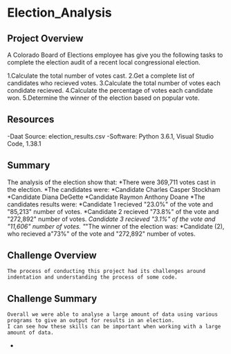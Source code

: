 # Election_Analysis

## Project Overview
A Colorado Board of Elections employee has give you the following tasks to complete the election audit of a recent local 
congressional election. 

1.Calculate the total number of votes cast.
2.Get a complete list of candidates who recieved votes. 
3.Calculate the total number of votes each condidate recieved. 
4.Calculate the percentage of votes each candidate won. 
5.Determine the winner of the election based on popular vote. 

## Resources 
-Daat Source: election_results.csv
-Software: Python 3.6.1, Visual Studio Code, 1.38.1

## Summary
The analysis of the election show that:
*There were 369,711 votes cast in the election.
*The candidates were: 
    *Candidate Charles Casper Stockham
    *Candidate Diana DeGette
    *Candidate Raymon Anthony Doane
*The candidates results were:
    *Candidate 1 recieved "23.0%" of the vote and "85,213" number of votes.
    *Candidate 2 recieved "73.8%" of the vote and "272,892" number of votes.
    *Candidate 3 recieved "3.1%" of the vote and  "11,606" number of votes.
"*"The winner of the election was:
    *Candidate (2), who recieved a"73%" of the vote and "272,892" number of votes. 
    
 ## Challenge Overview
    The process of conducting this project had its challenges around indentation and understanding the process of some code.
    
 ## Challenge Summary 
    Overall we were able to analyse a large amount of data using various programs to give an output for results in an election.
    I can see how these skills can be important when working with a large amount of data. 
  -
